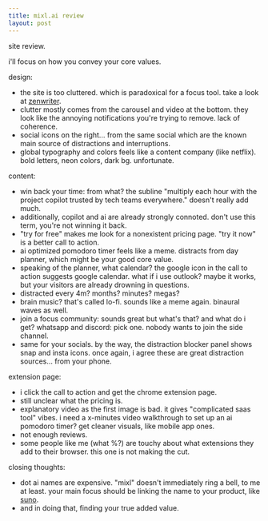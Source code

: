 ```yaml
---
title: mixl.ai review
layout: post
---
```


site review.

i'll focus on how you convey your core values.

design:

- the site is too cluttered.
which is paradoxical for a focus tool.
take a look at [zenwriter](https://zenwriter.app/).
- clutter mostly comes from the carousel and video at the bottom.
they look like the annoying notifications you're trying to remove.
lack of coherence.
- social icons on the right...
from the same social which are the known
main source of distractions and interruptions.
- global typography and colors feels like a content company
(like netflix). bold letters, neon colors, dark bg.
unfortunate.

content:
- win back your time: from what? the subline
"multiply each hour with the project copilot trusted by tech teams everywhere."
doesn't really add much.
- additionally, copilot and ai are already strongly connoted.
don't use this term, you're not winning it back.
- "try for free" makes me look for a nonexistent pricing page.
"try it now" is a better call to action.
- ai optimized pomodoro timer feels like a meme.
distracts from day planner, which might be your good core value.
- speaking of the planner, what calendar?
the google icon in the call to action suggests google calendar.
what if i use outlook?
maybe it works, but your visitors are already drowning in questions.
- distracted every 4m? months? minutes? megas?
- brain music? that's called lo-fi. sounds like a meme again.
binaural waves as well.
- join a focus community: sounds great but what's that?
and what do i get?
whatsapp and discord: pick one.
nobody wants to join the side channel.
- same for your socials.
by the way, the distraction blocker panel shows
snap and insta icons.
once again, i agree these are great distraction sources...
from your phone.

extension page:

- i click the call to action and get the chrome extension page.
- still unclear what the pricing is.
- explanatory video as the first image is bad.
it gives "complicated saas tool" vibes.
i need a x-minutes video walkthrough to set up an ai pomodoro timer?
get cleaner visuals, like mobile app ones.
- not enough reviews.
- some people like me (what %?) are touchy about
what extensions they add to their browser.
this one is not making the cut.

closing thoughts:

- dot ai names are expensive.
"mixl" doesn't immediately ring a bell, to me at least.
your main focus should be linking the name to your product,
like [suno](/_posts/2024-09-23-suno.md).
- and in doing that,
finding your true added value.

